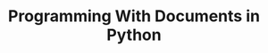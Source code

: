 ﻿---
title: Programming With Documents in Python
description: "Python: Programming Documents using Aspose.Words for Java."
type: docs
weight: 20
url: /java/programming-with-documents-python/
aliases:
  - /java/programming-with-documents-in-python/
  - /java/working-with-bookmarks-in-python/
  - /java/working-with-document-in-python/
  - /java/working-with-fields-in-python/
  - /java/working-with-images-in-python/
---

